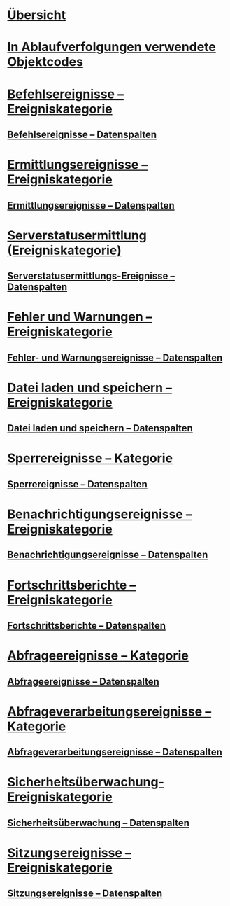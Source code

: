 # [Übersicht](analysis-services-trace-events.md)  
# [In Ablaufverfolgungen verwendete Objektcodes](analysis-services-object-type-codes-used-in-traces.md)  
# [Befehlsereignisse – Ereigniskategorie](command-events-event-category.md)  
## [Befehlsereignisse – Datenspalten](command-events-data-columns.md)  
# [Ermittlungsereignisse – Ereigniskategorie](discover-events-event-category.md)  
## [Ermittlungsereignisse – Datenspalten](discover-events-data-columns.md)  
# [Serverstatusermittlung (Ereigniskategorie)](discover-server-state-event-category.md)  
## [Serverstatusermittlungs-Ereignisse – Datenspalten](discover-server-state-events-data-columns.md)  
# [Fehler und Warnungen – Ereigniskategorie](errors-and-warnings-event-category.md)  
## [Fehler- und Warnungsereignisse – Datenspalten](errors-and-warnings-events-data-columns.md)  
# [Datei laden und speichern – Ereigniskategorie](file-load-and-save-event-category.md)  
## [Datei laden und speichern – Datenspalten](file-load-and-save-data-columns.md)  
# [Sperrereignisse – Kategorie](lock-events-category.md)  
## [Sperrereignisse – Datenspalten](lock-events-data-columns.md)  
# [Benachrichtigungsereignisse – Ereigniskategorie](notification-events-event-category.md)  
## [Benachrichtigungsereignisse – Datenspalten](notification-events-data-columns.md)  
# [Fortschrittsberichte – Ereigniskategorie](progress-reports-event-category.md)  
## [Fortschrittsberichte – Datenspalten](progress-reports-data-columns.md)  
# [Abfrageereignisse – Kategorie](queries-events-category.md)  
## [Abfrageereignisse – Datenspalten](queries-events-data-columns.md)  
# [Abfrageverarbeitungsereignisse – Kategorie](query-processing-events-category.md)  
## [Abfrageverarbeitungsereignisse – Datenspalten](query-processing-events-data-columns.md)  
# [Sicherheitsüberwachung-Ereigniskategorie](security-audit-event-category.md)  
## [Sicherheitsüberwachung – Datenspalten](security-audit-data-columns.md)  
# [Sitzungsereignisse – Ereigniskategorie](session-events-event-category.md)  
## [Sitzungsereignisse – Datenspalten](session-events-data-columns.md)  
